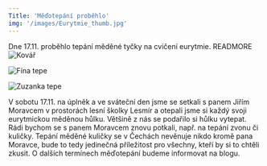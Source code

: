 ```yaml
---
Title: 'Měďotepání proběhlo'
img: '/images/Eurytmie_thumb.jpg'
---
```


Dne 17.11. proběhlo tepání měděné tyčky na cvičení eurytmie.
READMORE
![Kovář](/images/kovar.jpg)

![Fína tepe](/images/fina_tepe.jpg)

![Zuzanka tepe](/images/zuzanka_tepe.jpg)


V sobotu 17.11. na úplněk a ve sváteční den jsme se setkali s panem Jiřím Moravcem v prostorách lesní školky Lesmír a otepali jsme si každý svoji eurytmickou měděnou hůlku.
Většině z nás se podařilo si hůlku vytepat. Rádi bychom se s panem Moravcem znovu potkali, např. na tepání zvonu či kuličky. Tepání měděné kuličky se v Čechách nevěnuje nikdo kromě pana Moravce, bude to tedy jedinečná příležitost pro všechny, kteří by si to chtěli zkusit. O dalších termínech měďotepání budeme informovat na blogu.